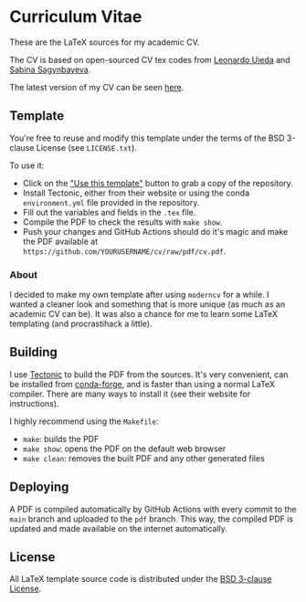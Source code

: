 # Curriculum Vitae

These are the LaTeX sources for my academic CV.

The CV is based on open-sourced CV tex codes from [Leonardo Uieda](https://github.com/leouieda/cv) and [Sabina Sagynbayeva](https://github.com/ssagynbayeva/myCV).

The latest version of my CV can be seen [here](https://raw.githubusercontent.com/Chrrrrris/My_CV/pdf/cv.pdf).

## Template

You're free to reuse and modify this template under the terms of the BSD
3-clause License (see `LICENSE.txt`).

To use it:

* Click on the ["Use this template"](https://github.com/leouieda/cv/generate)
  button to grab a copy of the repository.
* Install Tectonic, either from their website or using the conda
  `environment.yml` file provided in the repository.
* Fill out the variables and fields in the `.tex` file.
* Compile the PDF to check the results with `make show`.
* Push your changes and GitHub Actions should do it's magic and make the PDF
  available at `https://github.com/YOURUSERNAME/cv/raw/pdf/cv.pdf`.

### About

I decided to make my own template after using `moderncv` for a while.
I wanted a cleaner look and something that is more unique (as much as an academic
CV can be).
It was also a chance for me to learn some LaTeX templating (and procrastihack a
little).

## Building

I use [Tectonic](https://tectonic-typesetting.github.io) to build the PDF from
the sources.
It's very convenient, can be installed from
[conda-forge](https://github.com/conda-forge/tectonic-feedstock),
and is faster than using a normal LaTeX compiler.
There are many ways to install it (see their website for instructions).

I highly recommend using the `Makefile`:

* `make`: builds the PDF
* `make show`: opens the PDF on the default web browser
* `make clean`: removes the built PDF and any other generated files

## Deploying

A PDF is compiled automatically by GitHub Actions with every commit to the
`main` branch and uploaded to the `pdf` branch.
This way, the compiled PDF is updated and made available on the internet automatically.

## License

All LaTeX template source code is distributed under the
[BSD 3-clause License](https://opensource.org/licenses/BSD-3-Clause).
